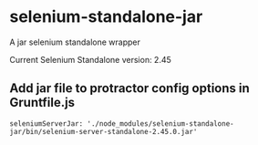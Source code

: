 selenium-standalone-jar
=======================

A jar selenium standalone wrapper

Current Selenium Standalone version: 2.45

## Add jar file to protractor config options in Gruntfile.js

```
seleniumServerJar: './node_modules/selenium-standalone-jar/bin/selenium-server-standalone-2.45.0.jar'
```
